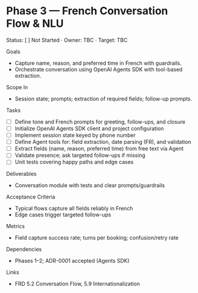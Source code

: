# Phase 3 — French Conversation Flow & NLU

Status: [ ] Not Started · Owner: TBC · Target: TBC

Goals
- Capture name, reason, and preferred time in French with guardrails.
 - Orchestrate conversation using OpenAI Agents SDK with tool-based extraction.

Scope In
- Session state; prompts; extraction of required fields; follow-up prompts.

Tasks
- [ ] Define tone and French prompts for greeting, follow-ups, and closure
- [ ] Initialize OpenAI Agents SDK client and project configuration
- [ ] Implement session state keyed by phone number
- [ ] Define Agent tools for: field extraction, date parsing (FR), and validation
- [ ] Extract fields (name, reason, preferred time) from free text via Agent
- [ ] Validate presence; ask targeted follow-ups if missing
- [ ] Unit tests covering happy paths and edge cases

Deliverables
- Conversation module with tests and clear prompts/guardrails

Acceptance Criteria
- Typical flows capture all fields reliably in French
- Edge cases trigger targeted follow-ups

Metrics
- Field capture success rate; turns per booking; confusion/retry rate

Dependencies
- Phases 1–2; ADR-0001 accepted (Agents SDK)

Links
- FRD 5.2 Conversation Flow, 5.9 Internationalization
